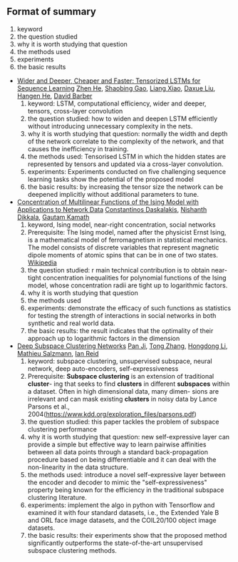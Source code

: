 ## Format of summary

1.  keyword
2.  the question studied
3.  why it is worth studying that question
4.  the methods used
5.  experiments
6.  the basic results



- [Wider and Deeper, Cheaper and Faster: Tensorized LSTMs for Sequence Learning](https://papers.nips.cc/paper/6606-wider-and-deeper-cheaper-and-faster-tensorized-lstms-for-sequence-learning) [Zhen He](https://papers.nips.cc/author/zhen-he-9357), [Shaobing Gao](https://papers.nips.cc/author/shaobing-gao-9358), [Liang Xiao](https://papers.nips.cc/author/liang-xiao-9359), [Daxue Liu](https://papers.nips.cc/author/daxue-liu-10481), [Hangen He](https://papers.nips.cc/author/hangen-he-10482), [David Barber](https://papers.nips.cc/author/david-barber-1451)
  1. keyword: LSTM, computational efficiency, wider and deeper, tensors, cross-layer convolution
  2. the question studied: how to widen and deepen LSTM efficiently without introducing unnecessary complexity in the nets.
  3. why it is worth studying that question: normally the width and depth of the network correlate to the complexity of the network, and that causes the inefficiency in training.
  4. the methods used: Tensorised LSTM in which the hidden states are represented by tensors and updated via a cross-layer convolution.
  5. experiments: Experiments conducted on five challenging sequence learning tasks show the potential of the proposed model
  6. the basic results: by increasing the tensor size the network can be deepened implicitly without additional parameters to tune.
- [Concentration of Multilinear Functions of the Ising Model with Applications to Network Data](https://papers.nips.cc/paper/6607-concentration-of-multilinear-functions-of-the-ising-model-with-applications-to-network-data) [Constantinos Daskalakis](https://papers.nips.cc/author/constantinos-daskalakis-8166), [Nishanth Dikkala](https://papers.nips.cc/author/nishanth-dikkala-9360), [Gautam Kamath](https://papers.nips.cc/author/gautam-kamath-8167)
  1. keyword, Ising model, near-right concentration, social networks
  2. Prerequisite: The Ising model, named after the physicist Ernst Ising, is a mathematical model of ferromagnetism in statistical mechanics. The model consists of discrete variables that represent magnetic dipole moments of atomic spins that can be in one of two states. [Wikipedia](https://en.wikipedia.org/wiki/Ising_model)
  3. the question studied: r main technical contribution is to obtain near-tight concentration inequalities for polynomial functions of the Ising model, whose concentration radii are tight up to logarithmic factors.
  4. why it is worth studying that question
  5. the methods used
  6. experiments: demonstrate the efficacy of such functions as statistics for testing the strength of interactions in social networks in both synthetic and real world data.
  7. the basic results: the result indicates that the optimality of their approach up to logarithmic factors in the dimension
- [Deep Subspace Clustering Networks](https://papers.nips.cc/paper/6608-deep-subspace-clustering-networks) [Pan Ji](https://papers.nips.cc/author/pan-ji-9361), [Tong Zhang](https://papers.nips.cc/author/tong-zhang-1901), [Hongdong Li](https://papers.nips.cc/author/hongdong-li-9362), [Mathieu Salzmann](https://papers.nips.cc/author/mathieu-salzmann-4557), [Ian Reid](https://papers.nips.cc/author/ian-reid-8117)
  1. keyword: subspace clustering, unsupervised subspace, neural network, deep auto-encoders, self-expressiveness
  2. Prerequisite: **Subspace clustering** is an extension of traditional **cluster**- ing that seeks to find **clusters** in different **subspaces** within a dataset. Often in high dimensional data, many dimen- sions are irrelevant and can mask existing **clusters** in noisy data by Lance Parsons et al., 2004(https://www.kdd.org/exploration_files/parsons.pdf)
  3. the question studied: this paper tackles the problem of subspace clustering performance
  4. why it is worth studying that question: new self-expressive layer can provide a simple but effective way to learn pairwise affinities between all data points through a standard back-propagation procedure based on being differentiable and it can deal with the non-linearity in the data structure.
  5. the methods used: introduce a novel self-expressive layer between the encoder and decoder to mimic the "self-expressiveness" property being known for the efficiency in the traditional subspace clustering literature.
  6. experiments: implement the algo in python with Tensorflow and examined it with four standard
     datasets, i.e., the Extended Yale B and ORL face image datasets, and the COIL20/100 object image
     datasets.
  7. the basic results: their experiments show that the proposed method significantly outperforms the state-of-the-art unsupervised subspace clustering methods.
